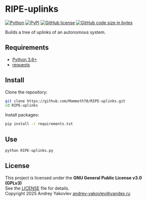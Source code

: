 # RIPE-uplinks

[![Python][1]][2] [![PyPI][3]][4] [![GitHub license][5]][6] [![GitHub code size in bytes][7]]()

[1]: https://img.shields.io/badge/python-3.6+-blue.svg?logo=python&logoColor=white
[2]: https://www.python.org/downloads/
[3]: https://img.shields.io/pypi/v/requests.svg?logo=pypi&logoColor=white
[4]: https://pypi.python.org/pypi/requests
[5]: https://img.shields.io/github/license/Mammoth70/RIPE-uplinks.svg
[6]: LICENSE
[7]: https://img.shields.io/github/languages/code-size/Mammoth70/RIPE-uplinks.svg?color=teal

Builds a tree of uplinks of an autonomous system.

## Requirements

* [Python 3.6+](https://www.python.org/downloads/)
* [requests](https://pypi.python.org/pypi/requests)

## Install
Clone the repository:
```bash
git clone https://github.com/Mammoth70/RIPE-uplinks.git
cd RIPE-uplinks
```
Install packages:
```bash
pip install -r requirements.txt
```

## Use
```bash
python RIPE-uplinks.py
```

## License
This project is licensed under the **GNU General Public License v3.0 (GPLv3)**  
See the [LICENSE](LICENSE) file for details.  
Copyright 2025 Andrey Yakovlev <andrey-yakovlev@yandex.ru>
